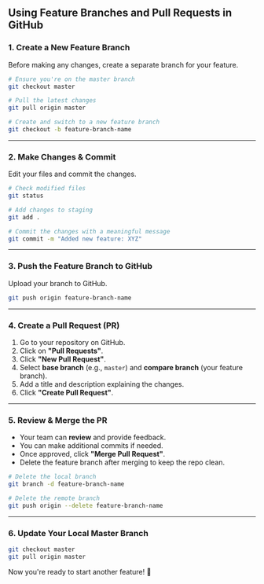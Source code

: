 ## Using Feature Branches and Pull Requests in GitHub

### **1. Create a New Feature Branch**  
Before making any changes, create a separate branch for your feature.  

```bash
# Ensure you're on the master branch
git checkout master  

# Pull the latest changes
git pull origin master  

# Create and switch to a new feature branch
git checkout -b feature-branch-name
```

---

### **2. Make Changes & Commit**  
Edit your files and commit the changes.  

```bash
# Check modified files
git status  

# Add changes to staging
git add .  

# Commit the changes with a meaningful message
git commit -m "Added new feature: XYZ"
```

---

### **3. Push the Feature Branch to GitHub**  
Upload your branch to GitHub.  

```bash
git push origin feature-branch-name
```

---

### **4. Create a Pull Request (PR)**  
1. Go to your repository on GitHub.  
2. Click on **"Pull Requests"**.  
3. Click **"New Pull Request"**.  
4. Select **base branch** (e.g., `master`) and **compare branch** (your feature branch).  
5. Add a title and description explaining the changes.  
6. Click **"Create Pull Request"**.  

---

### **5. Review & Merge the PR**  
- Your team can **review** and provide feedback.  
- You can make additional commits if needed.  
- Once approved, click **"Merge Pull Request"**.  
- Delete the feature branch after merging to keep the repo clean.  

```bash
# Delete the local branch
git branch -d feature-branch-name  

# Delete the remote branch
git push origin --delete feature-branch-name
```

---

### **6. Update Your Local Master Branch**  
```bash
git checkout master  
git pull origin master  
```

Now you're ready to start another feature! 🚀

